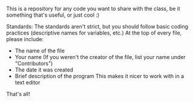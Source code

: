 This is a repository for any code you want to share with the class, be it something that's useful, or just cool :)

Standards: 
The standards aren't strict, but you should follow basic coding practices (descriptive names for variables, etc.)
At the top of every file, please include:
 - The name of the file
 - Your name (If you weren't the creator of the file, list your name under "Contributors")
 - The date it was created
 - Brief description of the program
This makes it nicer to work with in a text editor

That's all!
